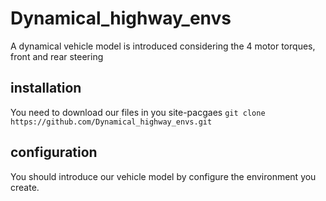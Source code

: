 # Dynamical_highway_envs
A dynamical vehicle model is introduced considering the 4 motor torques, front and rear steering  
## installation
You need to download our files in you site-pacgaes
   ```git clone https://github.com/Dynamical_highway_envs.git```
## configuration
You should introduce our vehicle model by configure the environment you create.
